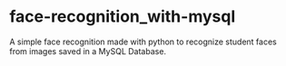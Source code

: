 # face-recognition_with-mysql
A simple face recognition made with python to recognize student faces from images saved in a MySQL Database.
